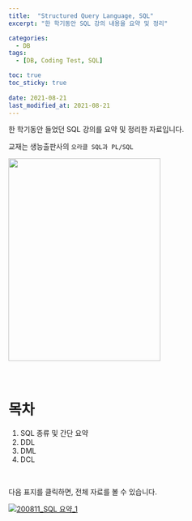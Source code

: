 ```yaml
---
title:  "Structured Query Language, SQL"
excerpt: "한 학기동안 SQL 강의 내용을 요약 및 정리"

categories:
  - DB
tags:
  - [DB, Coding Test, SQL]

toc: true
toc_sticky: true
 
date: 2021-08-21
last_modified_at: 2021-08-21
---
```


한 학기동안 들었던 SQL 강의를 요약 및 정리한 자료입니다.

교재는 생능출판사의 `오라클 SQL과 PL/SQL`


<img src="https://user-images.githubusercontent.com/70592135/130307107-fae155ab-11d3-48dc-990e-a61c21df1f82.png" width="300" height="400"> 



<br>
<br>
<br>


# 목차

1. SQL 종류 및 간단 요약
2. DDL
3. DML
4. DCL



<br>



다음 표지를 클릭하면, 전체 자료를 볼 수 있습니다.

[![200811_SQL 요약_1](https://user-images.githubusercontent.com/70592135/130307285-667c8b7e-1ce0-4028-a311-f715b779492b.png)](https://drive.google.com/file/d/1PBXFweI_RJq_WjCP9Ki7bt2GL6KdGjoj/view?usp=sharing)